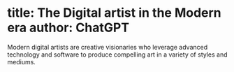 title: The Digital artist in the Modern era
author: ChatGPT
===
Modern digital artists are creative visionaries who leverage advanced technology and software to produce compelling art in a variety of styles and mediums.
